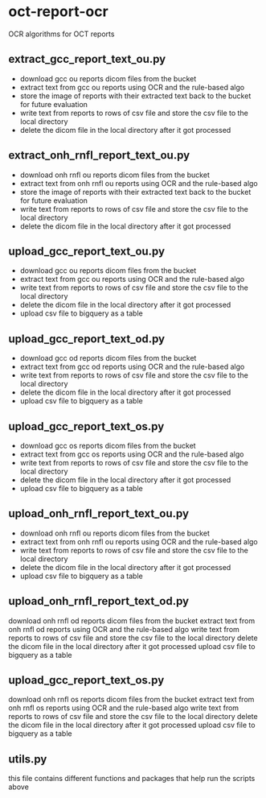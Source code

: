 # oct-report-ocr
OCR algorithms for OCT reports 

## extract_gcc_report_text_ou.py

- download gcc ou reports dicom files from the bucket
- extract text from gcc ou reports using OCR and the rule-based algo
- store the image of reports with their extracted text back to the bucket for future evaluation
- write text from reports to rows of csv file and store the csv file to the local directory
- delete the dicom file in the local directory after it got processed


## extract_onh_rnfl_report_text_ou.py

- download onh rnfl ou reports dicom files from the bucket
- extract text from onh rnfl ou reports using OCR and the rule-based algo
- store the image of reports with their extracted text back to the bucket for future evaluation
- write text from reports to rows of csv file and store the csv file to the local directory
- delete the dicom file in the local directory after it got processed


## upload_gcc_report_text_ou.py

- download gcc ou reports dicom files from the bucket
- extract text from gcc ou reports using OCR and the rule-based algo
- write text from reports to rows of csv file and store the csv file to the local directory
- delete the dicom file in the local directory after it got processed
- upload csv file to bigquery as a table


## upload_gcc_report_text_od.py

- download gcc od reports dicom files from the bucket
- extract text from gcc od reports using OCR and the rule-based algo
- write text from reports to rows of csv file and store the csv file to the local directory
- delete the dicom file in the local directory after it got processed
- upload csv file to bigquery as a table


## upload_gcc_report_text_os.py

- download gcc os reports dicom files from the bucket
- extract text from gcc os reports using OCR and the rule-based algo
- write text from reports to rows of csv file and store the csv file to the local directory
- delete the dicom file in the local directory after it got processed
- upload csv file to bigquery as a table


## upload_onh_rnfl_report_text_ou.py

- download onh rnfl ou reports dicom files from the bucket
- extract text from onh rnfl ou reports using OCR and the rule-based algo
- write text from reports to rows of csv file and store the csv file to the local directory
- delete the dicom file in the local directory after it got processed
- upload csv file to bigquery as a table


## upload_onh_rnfl_report_text_od.py

download onh rnfl od reports dicom files from the bucket
extract text from onh rnfl od reports using OCR and the rule-based algo
write text from reports to rows of csv file and store the csv file to the local directory
delete the dicom file in the local directory after it got processed
upload csv file to bigquery as a table


## upload_gcc_report_text_os.py

download onh rnfl os reports dicom files from the bucket
extract text from onh rnfl os reports using OCR and the rule-based algo
write text from reports to rows of csv file and store the csv file to the local directory
delete the dicom file in the local directory after it got processed
upload csv file to bigquery as a table


## utils.py

this file contains different functions and packages that help run the scripts above
